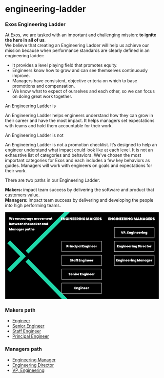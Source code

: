 # engineering-ladder

### Exos Engineering Ladder

At Exos, we are tasked with an important and challenging mission: **to ignite the hero in all of us**.<br>
We believe that creating an Engineering Ladder will help us achieve our mission because when performance standards are clearly defined in an engineering ladder:

* It provides a level playing field that promotes equity.
* Engineers know how to grow and can see themselves continuously improve.
* Managers have consistent, objective criteria on which to base promotions and compensation.
* We know what to expect of ourselves and each other, so we can focus on doing great work together.

An Engineering Ladder is

An Engineering Ladder helps engineers understand how they can grow in their career and have the most impact. It helps managers set expectations with teams and hold them accountable for their work.

An Engineering Ladder is not

An Engineering Ladder is not a promotion checklist. It’s designed to help an engineer understand what impact could look like at each level. It is not an exhaustive list of categories and behaviors. We've chosen the most important categories for Exos and each includes a few key behaviors as guides. Managers will work with engineers on goals and expectations for their work. 

There are two paths in our Engineering Ladder:

**Makers:** impact team success by delivering the software and product that customers value.<br>
**Managers:** impact team success by delivering and developing the people into high performing teams.

![Engineering Ladder](engineering-ladder.png)

### Makers path

* [Engineer](makers/engineer.md)
* [Senior Engineer](makers/senior-engineer.md)
* [Staff Engineer](makers/staff-engineer.md)
* [Principal Engineer](makers/principal-engineer.md)

### Managers path

* [Engineering Manager](managers/engineering-manager.md)
* [Engineering Director](managers/engineering-director.md)
* [VP, Engineering](managers/vp-engineering.md)



